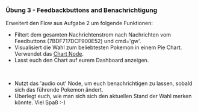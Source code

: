 
### Übung 3 - Feedbackbuttons and Benachrichtigung

Erweitert den Flow aus Aufgabe 2 um folgende Funktionen:
* Filtert dem gesamten Nachrichtenstrom nach Nachrichten vom Feedbuttons (7BDF717DCF900E52) und cmd='gw'.
* Visualisiert die Wahl zum beliebtesten Pokemon in einem Pie Chart. Verwendet das [Chart Node](https://github.com/node-red/node-red-dashboard/blob/master/Charts.md).
* Lasst euch den Chart auf eurem Dashboard anzeigen.

<br/>

* Nutzt das 'audio out' Node, um euch benachrichtigen zu lassen, sobald sich das führende Pokemon ändert. 
* Überlegt euch, wie man sich sich den aktuellen Stand der Wahl merken könnte. Viel Spaß :-)
 
